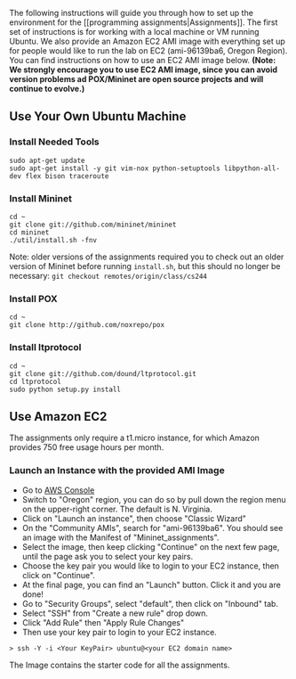 The following instructions will guide you through how to set up the environment for the [[programming assignments|Assignments]]. The first set of instructions is for working with a local machine or VM running Ubuntu. We also provide an Amazon EC2 AMI image with everything set up for people would like to run the lab on EC2 (ami-96139ba6, Oregon Region). You can find instructions on how to use an EC2 AMI image below. **(Note: We strongly encourage you to use EC2 AMI image, since you can avoid version problems ad POX/Mininet are open source projects and will continue to evolve.)**

## Use Your Own Ubuntu Machine
### Install Needed Tools
```no-highlight
sudo apt-get update
sudo apt-get install -y git vim-nox python-setuptools libpython-all-dev flex bison traceroute
```
### Install Mininet
```no-highlight
cd ~
git clone git://github.com/mininet/mininet
cd mininet
./util/install.sh -fnv
```

Note: older versions of the assignments required you to check out an older version of Mininet before running ```install.sh```, but this should no longer be necessary:
```git checkout remotes/origin/class/cs244```

### Install POX
```no-highlight
cd ~
git clone http://github.com/noxrepo/pox
```

### Install ltprotocol 
```no-highlight
cd ~
git clone git://github.com/dound/ltprotocol.git
cd ltprotocol 
sudo python setup.py install
```

## Use Amazon EC2

The assignments only require a t1.micro instance, for which Amazon provides 750 free usage hours per month.  

### Launch an Instance with the provided AMI Image
* Go to [AWS Console](https://console.aws.amazon.com)
* Switch to "Oregon" region, you can do so by pull down the region menu on the upper-right corner. The default is N. Virginia. 
* Click on "Launch an instance", then choose "Classic Wizard"
* On the "Community AMIs", search for "ami-96139ba6". You should see an image with the Manifest of "Mininet_assignments". 
* Select the image, then keep clicking "Continue" on the next few page, until the page ask you to select your key pairs. 
* Choose the key pair you would like to login to your EC2 instance, then click on "Continue". 
* At the final page, you can find an "Launch" button. Click it and you are done!
* Go to "Security Groups", select "default", then click on "Inbound" tab.
* Select "SSH" from "Create a new rule" drop down.
* Click "Add Rule" then "Apply Rule Changes"
* Then use your key pair to login to your EC2 instance.
```no-highlight
> ssh -Y -i <Your KeyPair> ubuntu@<your EC2 domain name>
```

The Image contains the starter code for all the assignments. 